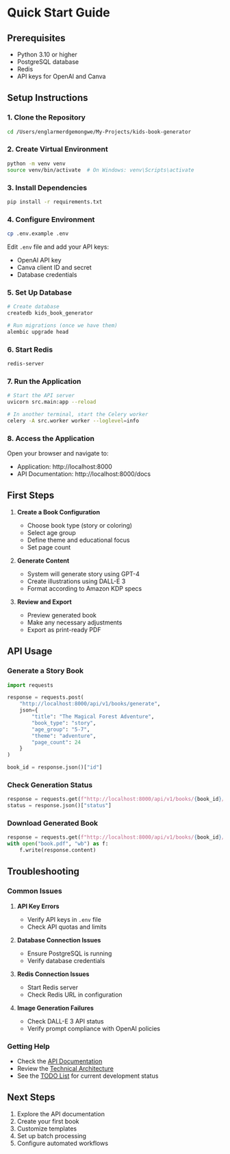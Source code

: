 # Quick Start Guide

## Prerequisites

- Python 3.10 or higher
- PostgreSQL database
- Redis
- API keys for OpenAI and Canva

## Setup Instructions

### 1. Clone the Repository

```bash
cd /Users/englarmerdgemongwe/My-Projects/kids-book-generator
```

### 2. Create Virtual Environment

```bash
python -m venv venv
source venv/bin/activate  # On Windows: venv\Scripts\activate
```

### 3. Install Dependencies

```bash
pip install -r requirements.txt
```

### 4. Configure Environment

```bash
cp .env.example .env
```

Edit `.env` file and add your API keys:
- OpenAI API key
- Canva client ID and secret
- Database credentials

### 5. Set Up Database

```bash
# Create database
createdb kids_book_generator

# Run migrations (once we have them)
alembic upgrade head
```

### 6. Start Redis

```bash
redis-server
```

### 7. Run the Application

```bash
# Start the API server
uvicorn src.main:app --reload

# In another terminal, start the Celery worker
celery -A src.worker worker --loglevel=info
```

### 8. Access the Application

Open your browser and navigate to:
- Application: http://localhost:8000
- API Documentation: http://localhost:8000/docs

## First Steps

1. **Create a Book Configuration**
   - Choose book type (story or coloring)
   - Select age group
   - Define theme and educational focus
   - Set page count

2. **Generate Content**
   - System will generate story using GPT-4
   - Create illustrations using DALL-E 3
   - Format according to Amazon KDP specs

3. **Review and Export**
   - Preview generated book
   - Make any necessary adjustments
   - Export as print-ready PDF

## API Usage

### Generate a Story Book

```python
import requests

response = requests.post(
    "http://localhost:8000/api/v1/books/generate",
    json={
        "title": "The Magical Forest Adventure",
        "book_type": "story",
        "age_group": "5-7",
        "theme": "adventure",
        "page_count": 24
    }
)

book_id = response.json()["id"]
```

### Check Generation Status

```python
response = requests.get(f"http://localhost:8000/api/v1/books/{book_id}/status")
status = response.json()["status"]
```

### Download Generated Book

```python
response = requests.get(f"http://localhost:8000/api/v1/books/{book_id}/download")
with open("book.pdf", "wb") as f:
    f.write(response.content)
```

## Troubleshooting

### Common Issues

1. **API Key Errors**
   - Verify API keys in `.env` file
   - Check API quotas and limits

2. **Database Connection Issues**
   - Ensure PostgreSQL is running
   - Verify database credentials

3. **Redis Connection Issues**
   - Start Redis server
   - Check Redis URL in configuration

4. **Image Generation Failures**
   - Check DALL-E 3 API status
   - Verify prompt compliance with OpenAI policies

### Getting Help

- Check the [API Documentation](API_INTEGRATION_GUIDE.md)
- Review the [Technical Architecture](TECHNICAL_ARCHITECTURE.md)
- See the [TODO List](TODO.md) for current development status

## Next Steps

1. Explore the API documentation
2. Create your first book
3. Customize templates
4. Set up batch processing
5. Configure automated workflows
